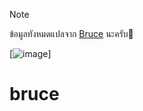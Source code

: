 > [!NOTE]
> ข้อมูลทังหมดแปลจาก [Bruce](https://github.com/pr3y/Bruce) นะครับ🐹

[![image](https://github.com/pr3y/Bruce/blob/main/media/pictures/bruce_banner.jpg)]

# bruce
